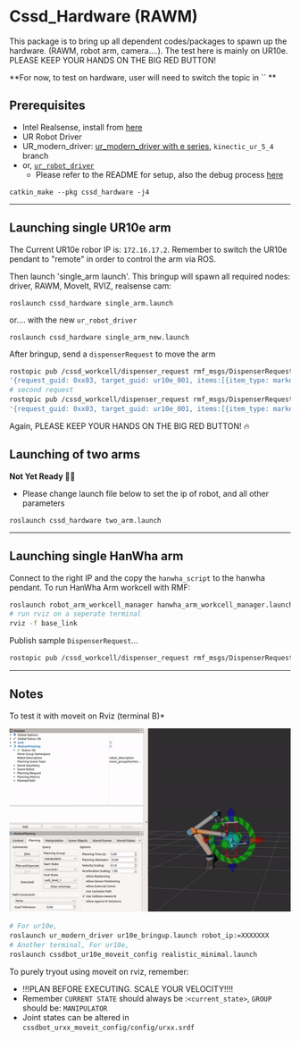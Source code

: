 
# Cssd_Hardware (RAWM)
This package is to bring up all dependent codes/packages to spawn up the hardware. (RAWM, robot arm, camera....). The test here is mainly on UR10e.  
PLEASE KEEP YOUR HANDS ON THE BIG RED BUTTON!

**For now, to test on hardware, user will need to switch the topic in `` **

## Prerequisites
 * Intel Realsense, install from [here](https://github.com/IntelRealSense/realsense-ros)
 * UR Robot Driver
  * UR_modern_driver: [ur_modern_driver with e series](https://github.com/AdmiralWall/ur_modern_driver/tree/kinetic_ur_5_4), `kinectic_ur_5_4` branch
  * or, [`ur_robot_driver`](https://github.com/UniversalRobots/Universal_Robots_ROS_Driver)
    * Please refer to the README for setup, also the debug process [here](https://github.com/UniversalRobots/Universal_Robots_ROS_Driver/issues/55)


```
catkin_make --pkg cssd_hardware -j4
```

---

## Launching single UR10e arm
The Current UR10e robor IP is: `172.16.17.2`. Remember to switch the UR10e pendant to "remote" in order to control the arm via ROS. 

Then launch 'single_arm launch'. This bringup will spawn all required nodes: driver, RAWM, MoveIt, RVIZ, realsense cam:
```
roslaunch cssd_hardware single_arm.launch
```
or.... with the new `ur_robot_driver`
```
roslaunch cssd_hardware single_arm_new.launch
```

After bringup, send a `dispenserRequest` to move the arm
```bash
rostopic pub /cssd_workcell/dispenser_request rmf_msgs/DispenserRequest \
'{request_guid: 0xx03, target_guid: ur10e_001, items:[{item_type: marker_1, quantity: 1, compartment_name: 'marker_102'}] }' --once
# second request
rostopic pub /cssd_workcell/dispenser_request rmf_msgs/DispenserRequest \
'{request_guid: 0xx03, target_guid: ur10e_001, items:[{item_type: marker_3, quantity: 1, compartment_name: 'marker_103'}] }' --once
```

Again, PLEASE KEEP YOUR HANDS ON THE BIG RED BUTTON! :fire:


## Launching of two arms
**Not Yet Ready :frowning_man:**

- Please change launch file below to set the ip of robot, and all other parameters

```
roslaunch cssd_hardware two_arm.launch
```

---

## Launching single HanWha arm

Connect to the right IP and the copy the `hanwha_script` to the hanwha pendant. To run HanWha Arm workcell with RMF:
```bash
roslaunch robot_arm_workcell_manager hanwha_arm_workcell_manager.launch
# run rviz on a seperate terminal 
rviz -f base_link
```

Publish sample `DispenserRequest`...
```bash
rostopic pub /cssd_workcell/dispenser_request rmf_msgs/DispenserRequest '{request_guid: 0xx01, target_guid: hanwha_001 }' --once
```

---

## Notes

To test it with moveit on Rviz (terminal B)*

![alt text](/documentations/rviz.gif?)

```bash
# For ur10e,
roslaunch ur_modern_driver ur10e_bringup.launch robot_ip:=XXXXXXX
# Another terminal, For ur10e,
roslaunch cssdbot_ur10e_moveit_config realistic_minimal.launch
```

To purely tryout using moveit on rviz, remember:
- !!!PLAN BEFORE EXECUTING. SCALE YOUR VELOCITY!!!!
- Remember `CURRENT STATE` should always be :`<current_state>`, `GROUP` should be: `MANIPULATOR`
- Joint states can be altered in `cssdbot_urxx_moveit_config/config/urxx.srdf`
